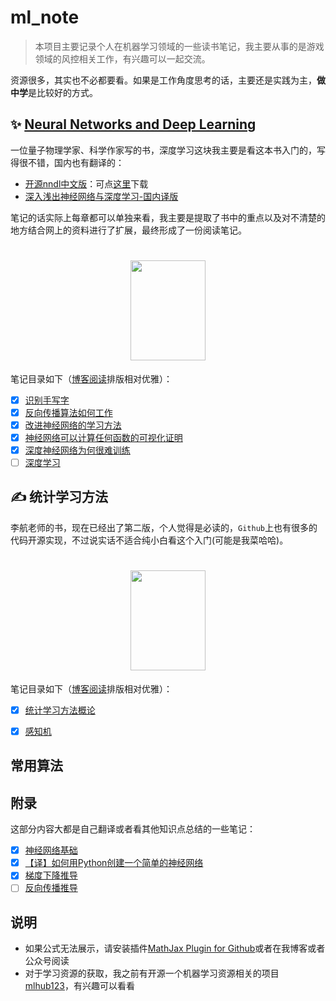 # ml_note

> 本项目主要记录个人在机器学习领域的一些读书笔记，我主要从事的是游戏领域的风控相关工作，有兴趣可以一起交流。

资源很多，其实也不必都要看。如果是工作角度思考的话，主要还是实践为主，**做中学**是比较好的方式。

## ✨ [Neural Networks and Deep Learning](http://neuralnetworksanddeeplearning.com/)

一位量子物理学家、科学作家写的书，深度学习这块我主要是看这本书入门的，写得很不错，国内也有翻译的：

- [开源nndl中文版](https://github.com/zhanggyb/nndl)：可点[这里](./.files/书籍/nndl-ebook.pdf)下载
- [深入浅出神经网络与深度学习-国内译版](https://www.ituring.com.cn/book/2789)

笔记的话实际上每章都可以单独来看，我主要是提取了书中的重点以及对不清楚的地方结合网上的资料进行了扩展，最终形成了一份阅读笔记。

<h1 align=center>
<img src="https://raw.githubusercontent.com/howie6879/oss/master/uPic/G50gsl.jpg" width='120px' height='160px'>
</h1>

笔记目录如下（[博客阅读](https://www.howie6879.cn/tags/%E7%A5%9E%E7%BB%8F%E7%BD%91%E7%BB%9C%E4%B8%8E%E6%B7%B1%E5%BA%A6%E5%AD%A6%E4%B9%A0/)排版相对优雅）：

- [x] [识别手写字](./nndl/01.识别手写字.md)
- [x] [反向传播算法如何工作](./nndl/02.反向传播算法如何工作.md)
- [x] [改进神经⽹络的学习⽅法](./nndl/03.改进神经⽹络的学习⽅法.md)
- [x] [神经⽹络可以计算任何函数的可视化证明](./nndl/04.神经⽹络可以计算任何函数的可视化证明.md)
- [x] [深度神经⽹络为何很难训练](./nndl/05.深度神经⽹络为何很难训练.md)
- [ ] [深度学习](./nndl/06.深度学习.md)

## ✍️ 统计学习方法

李航老师的书，现在已经出了第二版，个人觉得是必读的，`Github`上也有很多的代码开源实现，不过说实话不适合纯小白看这个入门(可能是我菜哈哈)。

<h1 align=center>
<img src="https://raw.githubusercontent.com/howie6879/oss/master/uPic/VB7XHu.jpg" width='120px' height='160px'>
</h1>

笔记目录如下（[博客阅读](https://www.howie6879.cn/tags/%E7%BB%9F%E8%AE%A1%E5%AD%A6%E4%B9%A0%E6%96%B9%E6%B3%95/)排版相对优雅）：

- [x] [统计学习方法概论](./lihang/01.统计学习方法概论.md)
- [x] [感知机](./lihang/02.感知机.md)



## 常用算法

## 附录

这部分内容大都是自己翻译或者看其他知识点总结的一些笔记：

- [x] [神经网络基础](./附录/神经网络基础.md)
- [x] [【译】如何用Python创建一个简单的神经网络](./附录/[译]如何用Python创建一个简单的神经网络.md)
- [x] [梯度下降推导](./附录/梯度下降推导.md)
- [ ] [反向传播推导](./附录/反向传播推导.md)

## 说明

- 如果公式无法展示，请安装插件[MathJax Plugin for Github](https://chrome.google.com/webstore/detail/mathjax-plugin-for-github/ioemnmodlmafdkllaclgeombjnmnbima)或者在我博客或者公众号阅读
- 对于学习资源的获取，我之前有开源一个机器学习资源相关的项目[mlhub123](https://github.com/howie6879/mlhub123)，有兴趣可以看看